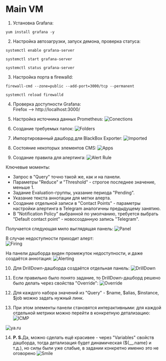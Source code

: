 # Main VM
1. Установка Grafana:
```
yum install grafana -y
```
2. Настройка автозагрузки, запуск демона, проверка статуса:
```
systemctl enable grafana-server
```
```
systemctl start grafana-server
```
```
systemctl status grafana-server
```
3. Настройка порта в firewalld:
```
firewall-cmd --zone=public --add-port=3000/tcp --permanent
```
```
systemctl reload firewalld
```
4. Проверка доступности Grafana:
</br> Firefox --> http://localhost:3000/
5. Настройка источника данных Prometheus:
![Conections](https://github.com/Raven2526/OTUS/blob/main/GAP-4/Images/connections.png)

6. Создание требуемых папок:
![Folders](https://github.com/Raven2526/OTUS/blob/main/GAP-4/Images/folders.png)

7. Импортированный дашборд для BlackBox Exporter:
![Imported](https://github.com/Raven2526/OTUS/blob/main/GAP-4/Images/infra.png)

8. Состояние некоторых элементов CMS:
![Apps](https://github.com/Raven2526/OTUS/blob/main/GAP-4/Images/app.png)

9. Создание правила для алертинга:
![Alert Rule](https://github.com/Raven2526/OTUS/blob/main/GAP-4/Images/alert_rule.png)

Ключевые моменты:
- Запрос в "Query" точно такой же, как и на панели.
- Параметры "Reduce" и "Threshold" - строгое последнее значение, меньше 1.
- Задание Evaluation-группы, указание периода "Pending".
- Указание текста аннотации для метки алерта.
- Создание отдельной записи в "Contact Points" - параметры настройки алертинга в Telegram аналогичны предыдущему занятию.
- В "Notification Policy" выбранной по умолчанию, требуется выбрать "Default contact point" - новосозданную запись "Telegram".

Получается следующая мило выглядящая панель:
![Panel](https://github.com/Raven2526/OTUS/blob/main/GAP-4/Images/alerting_panel.png)

В случае недоступности приходит алерт:
<br>![Firing](https://github.com/Raven2526/OTUS/blob/main/GAP-4/Images/firing.png)

На панели дашборда виден промежуток недоступности, и даже создаётся аннотация:
![Alerting](https://github.com/Raven2526/OTUS/blob/main/GAP-4/Images/alerting.png)

10. Для DrillDown-дашборда создаётся отдельная панель:
![DrillDown](https://github.com/Raven2526/OTUS/blob/main/GAP-4/Images/drilldown.png)

11. Если правильно было понято задание, то DrillDown-дашборд решено было делать через свойства "Override":
![Override](https://github.com/Raven2526/OTUS/blob/main/GAP-4/Images/override.png)

12. Для каждого набора значений из "Query" - $name, $alias, $instance, $job можно задать нужный линк.
13. При этом элементы панели становятся интерактивными: для каждой отдельной метрики можно перейти в конкретную детализацию: 
![ICMP](https://github.com/Raven2526/OTUS/blob/main/GAP-4/Images/drilldown_icmp.png)

![ya.ru](https://github.com/Raven2526/OTUS/blob/main/GAP-4/Images/drilldown_ya_ru.png)

14. <b>P. S.</b>Да, можно сделать ещё красивее - через "Variables" свойств дашборда, тогда детализация будет динамическая (${__.name} и т.д.), но силы были уже слабые, в задании конкретно именно это не оговорено ![Smile](https://github.com/Raven2526/OTUS/blob/main/GAP-4/Images/smile_16.png)
